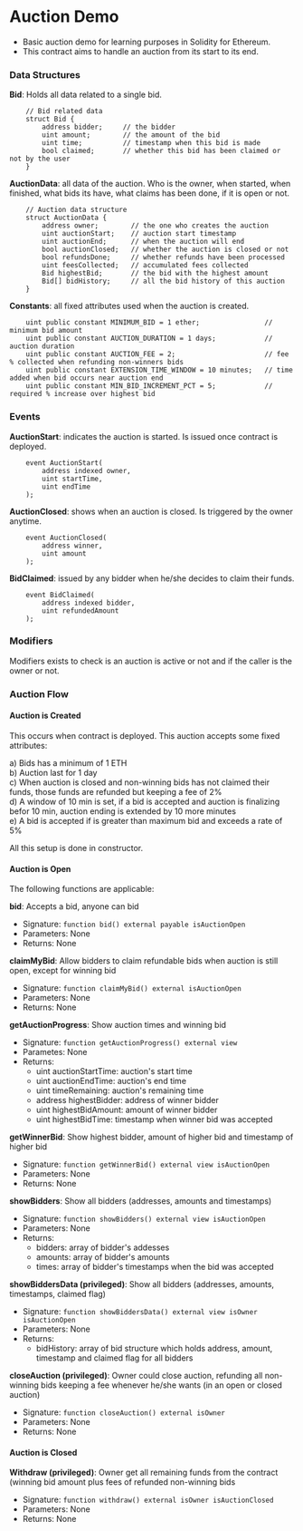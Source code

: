 # Auction Demo
* Basic auction demo for learning purposes in Solidity for Ethereum.
* This contract aims to handle an auction from its start to its end.

### Data Structures

**Bid**: Holds all data related to a single bid.
```
    // Bid related data
    struct Bid {
        address bidder;     // the bidder
        uint amount;        // the amount of the bid
        uint time;          // timestamp when this bid is made
        bool claimed;       // whether this bid has been claimed or not by the user
    }
```

**AuctionData**: all data of the auction. Who is the owner, when started, when finished, what bids its have, what claims has been done, if it is open or not.
```
    // Auction data structure
    struct AuctionData {
        address owner;        // the one who creates the auction
        uint auctionStart;    // auction start timestamp
        uint auctionEnd;      // when the auction will end
        bool auctionClosed;   // whether the auction is closed or not
        bool refundsDone;     // whether refunds have been processed
        uint feesCollected;   // accumulated fees collected
        Bid highestBid;       // the bid with the highest amount
        Bid[] bidHistory;     // all the bid history of this auction
    }
```

**Constants**: all fixed attributes used when the auction is created.
```
    uint public constant MINIMUM_BID = 1 ether;                // minimum bid amount
    uint public constant AUCTION_DURATION = 1 days;            // auction duration
    uint public constant AUCTION_FEE = 2;                      // fee % collected when refunding non-winners bids
    uint public constant EXTENSION_TIME_WINDOW = 10 minutes;   // time added when bid occurs near auction end
    uint public constant MIN_BID_INCREMENT_PCT = 5;            // required % increase over highest bid
```

### Events

**AuctionStart**: indicates the auction is started. Is issued once contract is deployed.
```
    event AuctionStart(
        address indexed owner,
        uint startTime,
        uint endTime
    );
```

**AuctionClosed**: shows when an auction is closed. Is triggered by the owner anytime.
```
    event AuctionClosed(
        address winner,
        uint amount
    );
```

**BidClaimed**: issued by any bidder when he/she decides to claim their funds.
```
    event BidClaimed(
        address indexed bidder, 
        uint refundedAmount
    );
```

### Modifiers
Modifiers exists to check is an auction is active or not and if the caller is the owner or not.

### Auction Flow

#### Auction is Created
This occurs when contract is deployed. This auction accepts some fixed attributes:

a) Bids has a minimum of 1 ETH <br/>
b) Auction last for 1 day <br/>
c) When auction is closed and non-winning bids has not claimed their funds, those funds are refunded but keeping a fee of 2%  <br/>
d) A window of 10 min is set, if a bid is accepted and auction is finalizing befor 10 min, auction ending is extended by 10 more minutes  <br/>
e) A bid is accepted if is greater than maximum bid and exceeds a rate of 5%  <br/>

All this setup is done in constructor.

#### Auction is Open
The following functions are applicable:

**bid**: Accepts a bid, anyone can bid
* Signature: `function bid() external payable isAuctionOpen`
* Parameters: None
* Returns: None

**claimMyBid**: Allow bidders to claim refundable bids when auction is still open, except for winning bid
* Signature: `function claimMyBid() external isAuctionOpen`
* Parameters: None
* Returns: None

**getAuctionProgress**: Show auction times and winning bid
* Signature: `function getAuctionProgress() external view`
* Parametes: None
* Returns:
  * uint auctionStartTime: auction's start time
  * uint auctionEndTime: auction's end time
  * uint timeRemaining: auction's remaining time
  * address highestBidder: address of winner bidder
  * uint highestBidAmount: amount of winner bidder
  * uint highestBidTime: timestamp when winner bid was accepted

**getWinnerBid**: Show highest bidder, amount of higher bid and timestamp of higher bid
* Signature: `function getWinnerBid() external view isAuctionOpen`
* Parameters: None
* Returns: None

**showBidders**: Show all bidders (addresses, amounts and timestamps)
* Signature: `function showBidders() external view isAuctionOpen`
* Parameters: None
* Returns:
  * bidders: array of bidder's addesses
  * amounts: array of bidder's amounts
  * times: array of bidder's timestamps when the bid was accepted

**showBiddersData (privileged)**: Show all bidders (addresses, amounts, timestamps, claimed flag)
* Signature: `function showBiddersData() external view isOwner isAuctionOpen`
* Parameters: None
* Returns:
  * bidHistory: array of bid structure which holds address, amount, timestamp and claimed flag for all bidders

**closeAuction (privileged)**: Owner could close auction, refunding all non-winning bids keeping a fee whenever he/she wants (in an open or closed auction)
* Signature: `function closeAuction() external isOwner`
* Parameters: None
* Returns: None

#### Auction is Closed

**Withdraw (privileged)**: Owner get all remaining funds from the contract (winning bid amount plus fees of refunded non-winning bids
* Signature: `function withdraw() external isOwner isAuctionClosed`
* Parameters: None
* Returns: None
